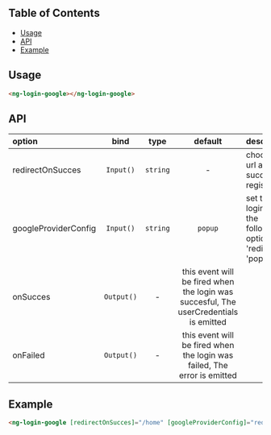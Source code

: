## Table of Contents
- [Usage](#usage)
- [API](#api)
- [Example](#example)

<a name="usage"/>

## Usage

```html
<ng-login-google></ng-login-google>
```

<a name="api"/>

## API
| option | bind  |  type  |   default    | description  |
|:---------------------|:------:|:------:|:------------:|:-------------------------------------------------------------------------------------------------|
| redirectOnSucces            | `Input()`  | `string` | - | choose the url after succesful register
| googleProviderConfig            | `Input()`  | `string` | `popup` | set the login with the following options: 'redirect', 'popup'
| onSucces            | `Output()`  | - | this event will be fired when the login was succesful, The userCredentials is emitted
| onFailed            | `Output()`  | - | this event will be fired when the login was failed, The error is emitted

<a name="example"/>

## Example
```html
<ng-login-google [redirectOnSucces]="/home" [googleProviderConfig]="redirect"></ng-login-google>
```